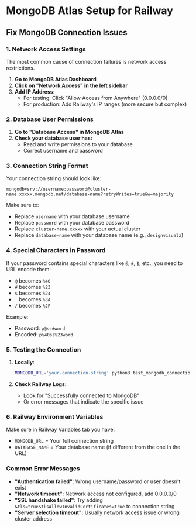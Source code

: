 # MongoDB Atlas Setup for Railway

## Fix MongoDB Connection Issues

### 1. Network Access Settings

The most common cause of connection failures is network access restrictions.

1. **Go to MongoDB Atlas Dashboard**
2. **Click on "Network Access" in the left sidebar**
3. **Add IP Address**:
   - For testing: Click "Allow Access from Anywhere" (0.0.0.0/0)
   - For production: Add Railway's IP ranges (more secure but complex)

### 2. Database User Permissions

1. **Go to "Database Access" in MongoDB Atlas**
2. **Check your database user has:**
   - Read and write permissions to your database
   - Correct username and password

### 3. Connection String Format

Your connection string should look like:
```
mongodb+srv://username:password@cluster-name.xxxxx.mongodb.net/database-name?retryWrites=true&w=majority
```

Make sure to:
- Replace `username` with your database username
- Replace `password` with your database password
- Replace `cluster-name.xxxxx` with your actual cluster
- Replace `database-name` with your database name (e.g., `designvisualz`)

### 4. Special Characters in Password

If your password contains special characters like `@`, `#`, `$`, etc., you need to URL encode them:
- `@` becomes `%40`
- `#` becomes `%23`
- `$` becomes `%24`
- `:` becomes `%3A`
- `/` becomes `%2F`

Example:
- Password: `p@ss#word`
- Encoded: `p%40ss%23word`

### 5. Testing the Connection

1. **Locally**: 
   ```bash
   MONGODB_URL='your-connection-string' python3 test_mongodb_connection.py
   ```

2. **Check Railway Logs**:
   - Look for "Successfully connected to MongoDB"
   - Or error messages that indicate the specific issue

### 6. Railway Environment Variables

Make sure in Railway Variables tab you have:
- `MONGODB_URL` = Your full connection string
- `DATABASE_NAME` = Your database name (if different from the one in the URL)

### Common Error Messages

- **"Authentication failed"**: Wrong username/password or user doesn't exist
- **"Network timeout"**: Network access not configured, add 0.0.0.0/0
- **"SSL handshake failed"**: Try adding `&tls=true&tlsAllowInvalidCertificates=true` to connection string
- **"Server selection timeout"**: Usually network access issue or wrong cluster address